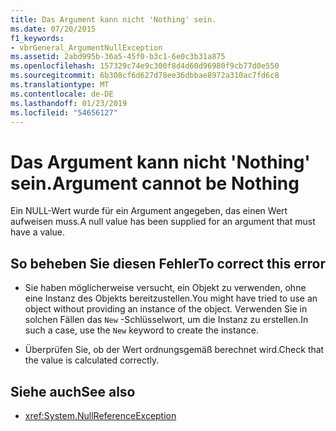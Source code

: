 ```yaml
---
title: Das Argument kann nicht 'Nothing' sein.
ms.date: 07/20/2015
f1_keywords:
- vbrGeneral_ArgumentNullException
ms.assetid: 2abd995b-36a5-45f0-b3c1-6e0c3b31a875
ms.openlocfilehash: 157329c74e9c300f8d4d60d96980f9cb77d0e550
ms.sourcegitcommit: 6b308cf6d627d78ee36dbbae8972a310ac7fd6c8
ms.translationtype: MT
ms.contentlocale: de-DE
ms.lasthandoff: 01/23/2019
ms.locfileid: "54656127"
---
```

# <a name="argument-cannot-be-nothing"></a><span data-ttu-id="f3c8a-102">Das Argument kann nicht 'Nothing' sein.</span><span class="sxs-lookup"><span data-stu-id="f3c8a-102">Argument cannot be Nothing</span></span>
<span data-ttu-id="f3c8a-103">Ein NULL-Wert wurde für ein Argument angegeben, das einen Wert aufweisen muss.</span><span class="sxs-lookup"><span data-stu-id="f3c8a-103">A null value has been supplied for an argument that must have a value.</span></span>  
  
## <a name="to-correct-this-error"></a><span data-ttu-id="f3c8a-104">So beheben Sie diesen Fehler</span><span class="sxs-lookup"><span data-stu-id="f3c8a-104">To correct this error</span></span>  
  
-   <span data-ttu-id="f3c8a-105">Sie haben möglicherweise versucht, ein Objekt zu verwenden, ohne eine Instanz des Objekts bereitzustellen.</span><span class="sxs-lookup"><span data-stu-id="f3c8a-105">You might have tried to use an object without providing an instance of the object.</span></span> <span data-ttu-id="f3c8a-106">Verwenden Sie in solchen Fällen das `New` -Schlüsselwort, um die Instanz zu erstellen.</span><span class="sxs-lookup"><span data-stu-id="f3c8a-106">In such a case, use the `New` keyword to create the instance.</span></span>  
  
-   <span data-ttu-id="f3c8a-107">Überprüfen Sie, ob der Wert ordnungsgemäß berechnet wird.</span><span class="sxs-lookup"><span data-stu-id="f3c8a-107">Check that the value is calculated correctly.</span></span>  
  
## <a name="see-also"></a><span data-ttu-id="f3c8a-108">Siehe auch</span><span class="sxs-lookup"><span data-stu-id="f3c8a-108">See also</span></span>
- <xref:System.NullReferenceException>
